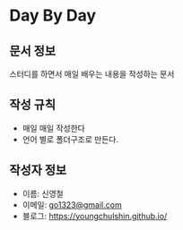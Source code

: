 # Day By Day

## 문서 정보
스터디를 하면서 매일 배우는 내용을 작성하는 문서

## 작성 규칙
- 매일 매일 작성한다
- 언어 별로 폴더구조로 만든다. 

## 작성자 정보
- 이름: 신영철
- 이메일: go1323@gmail.com
- 블로그: <https://youngchulshin.github.io/>
